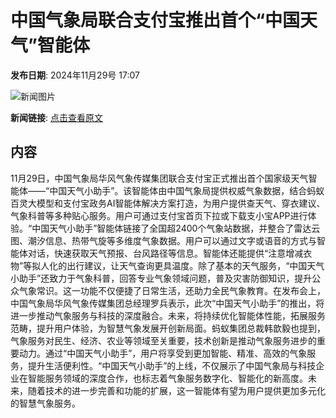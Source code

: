 # 中国气象局联合支付宝推出首个“中国天气”智能体

**发布日期**: 2024年11月29号 17:07

![新闻图片](https://pic.chinaz.com/picmap/thumb/201908052105498267_3.jpg)

**新闻链接**: [点击查看原文](https://www.aibase.com/zh/news/13599)

## 内容

11月29日，中国气象局华风气象传媒集团联合支付宝正式推出首个国家级天气智能体——“中国天气小助手”。该智能体由中国气象局提供权威气象数据，结合蚂蚁百灵大模型和支付宝政务AI智能体解决方案打造，为用户提供查天气、穿衣建议、气象科普等多种贴心服务。用户可通过支付宝首页下拉或下载支小宝APP进行体验。“中国天气小助手”智能体链接了全国超2400个气象站数据，并整合了雷达云图、潮汐信息、热带气旋等多维度气象数据。用户可以通过文字或语音的方式与智能体对话，快速获取天气预报、台风路径等信息。智能体还能提供“注意增减衣物”等拟人化的出行建议，让天气查询更具温度。除了基本的天气服务，“中国天气小助手”还致力于气象科普，回答专业气象领域问题，普及灾害防御知识，提升公众气象常识。这一功能不仅便捷了日常生活，还助力全民气象教育。在发布会上，中国气象局华风气象传媒集团总经理罗兵表示，此次“中国天气小助手”的推出，将进一步推动气象服务与科技的深度融合。未来，将持续优化智能体性能，拓展服务范畴，提升用户体验，为智慧气象发展开创新局面。蚂蚁集团总裁韩歆毅也提到，气象服务对民生、经济、农业等领域至关重要，技术创新是推动气象服务进步的重要动力。通过“中国天气小助手”，用户将享受到更加智能、精准、高效的气象服务，提升生活便利性。“中国天气小助手”的上线，不仅展示了中国气象局与科技企业在智能服务领域的深度合作，也标志着气象服务数字化、智能化的新高度。未来，随着技术的进一步完善和功能的扩展，这一智能体有望为用户提供更加多元化的智慧气象服务。
